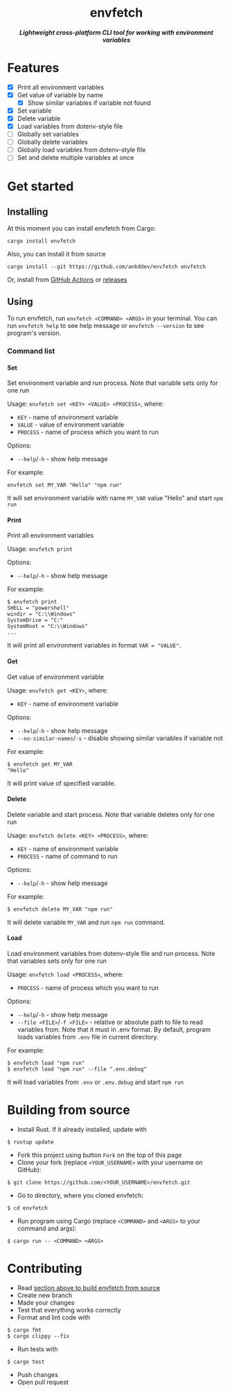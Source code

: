 <h1 align="center">envfetch</h1>
<h5 align="center">Lightweight cross-platform CLI tool for working with environment variables</h5>

# Features
- [x] Print all environment variables
- [x] Get value of variable by name
    - [x] Show similar variables if variable not found
- [x] Set variable
- [x] Delete variable
- [x] Load variables from dotenv-style file
- [ ] Globally set variables
- [ ] Globally delete variables
- [ ] Globally load variables from dotenv-style file
- [ ] Set and delete multiple variables at once
# Get started
## Installing
At this moment you can install envfetch from Cargo:
```shell
cargo install envfetch
```
Also, you can install it from source
```shell
cargo install --git https://github.com/ankddev/envfetch envfetch
```
Or, install from [GitHub Actions](https://github.com/ankddev/envfetch/actions/) or [releases](https://github.com/ankddev/envfetch/releases/)
## Using
To run envfetch, run `envfetch <COMMAND> <ARGS>` in your terminal.
You can run `envfetch help` to see help message or `envfetch --version` to see program's version.
### Command list
#### Set
Set environment variable and run process. Note that variable sets only for one run

Usage:
`envfetch set <KEY> <VALUE> <PROCESS>`, where:
- `KEY` - name of environment variable
- `VALUE` - value of environment variable
- `PROCESS` - name of process which you want to run

Options:
- `--help`/`-h` - show help message

For example:
```shell
envfetch set MY_VAR "Hello" "npm run"
```
It will set environment variable with name `MY_VAR` value "Hello" and start `npm run`

#### Print
Print all environment variables

Usage:
`envfetch print`

Options:
- `--help`/`-h` - show help message

For example:
```shell
$ envfetch print
SHELL = "powershell"
windir = "C:\\Windows"
SystemDrive = "C:"
SystemRoot = "C:\\Windows"
...
```
It will print all environment variables in format `VAR = "VALUE"`.
#### Get
Get value of environment variable

Usage:
`envfetch get <KEY>`, where:
- `KEY` - name of environment variable

Options:
- `--help`/`-h` - show help message
- `--no-similar-names`/`-s` - disable showing similar variables if variable not

For example:
```shell
$ envfetch get MY_VAR
"Hello"
```
It will print value of specified variable.
#### Delete
Delete variable and start process. Note that variable deletes only for one run

Usage:
`envfetch delete <KEY> <PROCESS>`, where:
- `KEY` - name of environment variable
- `PROCESS` - name of command to run

Options:
- `--help`/`-h` - show help message

For example:
```shell
$ envfetch delete MY_VAR "npm run"
```
It will delete variable `MY_VAR` and run `npm run` command.
#### Load
Load environment variables from dotenv-style file and run process. Note that variables sets only for one run

Usage:
`envfetch load <PROCESS>`, where:
- `PROCESS` - name of process which you want to run

Options:
- `--help`/`-h` - show help message
- `--file <FILE>`/`-f <FILE>` - relative or absolute path to file to read variables from. Note that it must in .env format.
By default, program loads variables from `.env` file in current directory.

For example:
```shell
$ envfetch load "npm run"
$ envfetch load "npm run" --file ".env.debug"
```
It will load variables from `.env` or `.env.debug` and start `npm run`
# Building from source
- Install Rust. If it already installed, update with
```shell
$ rustup update
```
- Fork this project using button `Fork` on the top of this page
- Clone your fork (replace `<YOUR_USERNAME>` with your username on GitHub):
```shell
$ git clone https://github.com/<YOUR_USERNAME>/envfetch.git
```
- Go to directory, where you cloned envfetch:
```shell
$ cd envfetch
```
- Run program using Cargo (replace `<COMMAND>` and `<ARGS>` to your command and args):
```shell
$ cargo run -- <COMMAND> <ARGS>
```
# Contributing
- Read [section above to build envfetch from source](#building-from-source)
- Create new branch
- Made your changes
- Test that everything works correctly
- Format and lint code with
```shell
$ cargo fmt
$ cargo clippy --fix
```
- Run tests with
```shell
$ cargo test
```
- Push changes
- Open pull request
